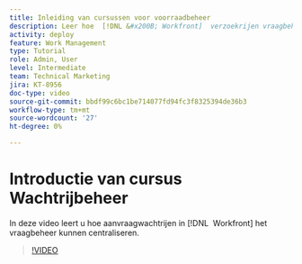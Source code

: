 ```yaml
---
title: Inleiding van cursussen voor voorraadbeheer
description: Leer hoe  [!DNL &#x200B; Workfront]  verzoekrijen vraagbeheer kunnen centraliseren.
activity: deploy
feature: Work Management
type: Tutorial
role: Admin, User
level: Intermediate
team: Technical Marketing
jira: KT-8956
doc-type: video
source-git-commit: bbdf99c6bc1be714077fd94fc3f8325394de36b3
workflow-type: tm+mt
source-wordcount: '27'
ht-degree: 0%

---
```


# Introductie van cursus Wachtrijbeheer

In deze video leert u hoe aanvraagwachtrijen in [!DNL &#x200B; Workfront] het vraagbeheer kunnen centraliseren.

>[!VIDEO](https://video.tv.adobe.com/v/3437596/?quality=12&learn=on&enablevpops=1&captions=dut)
